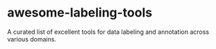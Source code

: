 # awesome-labeling-tools
A curated list of excellent tools for data labeling and annotation across various domains.
